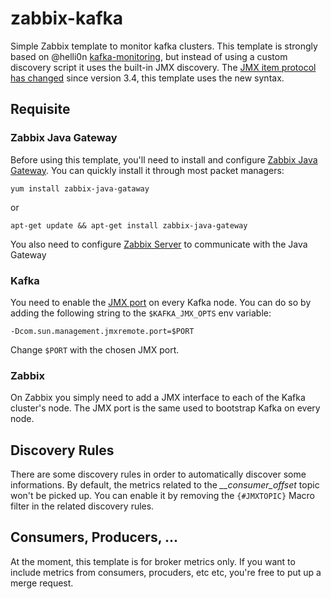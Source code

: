 # zabbix-kafka
Simple Zabbix template to monitor kafka clusters.
This template is strongly based on @helli0n [kafka-monitoring](https://github.com/helli0n/kafka-monitoring), but instead of using a custom discovery script it uses the built-in JMX discovery.
The [JMX item protocol has changed](https://www.zabbix.com/documentation/3.4/manual/installation/upgrade_notes_340#jmx_item_protocol_changes) since version 3.4, this template uses the new syntax.

## Requisite

### Zabbix Java Gateway

Before using this template, you'll need to install and configure [Zabbix Java Gateway](https://www.zabbix.com/documentation/3.4/manual/concepts/java).
You can quickly install it through most packet managers:

```
yum install zabbix-java-gataway
```

or

```
apt-get update && apt-get install zabbix-java-gateway
```

You also need to configure [Zabbix Server](https://www.zabbix.com/documentation/3.4/manual/concepts/java#configuring_server_for_use_with_java_gateway) to communicate with the Java Gateway

### Kafka

You need to enable the [JMX port](https://kafka.apache.org/documentation/#monitoring) on every Kafka node.
You can do so by adding the following string to the `$KAFKA_JMX_OPTS` env variable:

`-Dcom.sun.management.jmxremote.port=$PORT`

Change `$PORT` with the chosen JMX port.

### Zabbix

On Zabbix you simply need to add a JMX interface to each of the Kafka cluster's node.
The JMX port is the same used to bootstrap Kafka on every node.

## Discovery Rules

There are some discovery rules in order to automatically discover some informations.
By default, the metrics related to the *__consumer_offset* topic won't be picked up. You can enable it by removing the `{#JMXTOPIC}` Macro filter in the related discovery rules.

## Consumers, Producers, ...

At the moment, this template is for broker metrics only. 
If you want to include metrics from consumers, procuders, etc etc, you're free to put up a merge request.